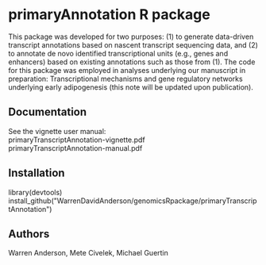 # primaryAnnotation R package

This package was developed for two purposes: (1) to generate data-driven transcript annotations based on nascent transcript sequencing data, and (2) to annotate de novo identified transcriptional units (e.g., genes and enhancers) based on existing annotations such as those from (1). The code for this package was employed in analyses underlying our manuscript in preparation: Transcriptional mechanisms and gene regulatory networks underlying early adipogenesis (this note will be updated upon publication).

## Documentation

See the vignette user manual:  
primaryTranscriptAnnotation-vignette.pdf  
primaryTranscriptAnnotation-manual.pdf

## Installation

library(devtools)  
install_github("WarrenDavidAnderson/genomicsRpackage/primaryTranscriptAnnotation")

## Authors

Warren Anderson, Mete Civelek, Michael Guertin

